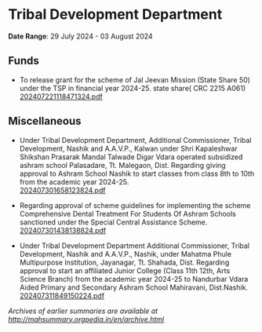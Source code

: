 # Tribal Development Department

**Date Range**: 29 July 2024 - 03 August 2024


## Funds
- To release grant for the scheme of  Jal Jeevan Mission (State Share 50) under the TSP in financial year 2024-25.  state share( CRC 2215 A061)\
  [202407221118471324.pdf](https://gr.maharashtra.gov.in/Site/Upload/Government%20Resolutions/English/202407221118471324.pdf)

## Miscellaneous
- Under Tribal Development Department, Additional Commissioner, Tribal Development, Nashik and A.A.V.P., Kalwan under Shri Kapaleshwar Shikshan Prasarak Mandal Talwade Digar Vdara operated subsidized ashram school Palasadare, Tt. Malegaon, Dist. Regarding giving approval to Ashram School Nashik to start classes from class 8th to 10th from the academic year 2024-25.\
  [202407301658123824.pdf](https://gr.maharashtra.gov.in/Site/Upload/Government%20Resolutions/English/202407301658123824.pdf)

- Regarding approval of scheme guidelines for implementing the scheme Comprehensive Dental Treatment For Students Of Ashram Schools sanctioned under the Special Central Assistance Scheme.\
  [202407301438138824.pdf](https://gr.maharashtra.gov.in/Site/Upload/Government%20Resolutions/English/202407301438138824.pdf)

- Under Tribal Development Department Additional Commissioner, Tribal Development, Nashik and A.A.V.P., Nashik, under Mahatma Phule Multipurpose Institution, Jayanagar, Tt. Shahada, Dist. Regarding approval to start an affiliated Junior College (Class 11th  12th, Arts  Science Branch) from the academic year 2024-25 to Nandurbar Vdara Aided Primary and Secondary Ashram School Mahiravani, Dist.Nashik.\
  [202407311849150224.pdf](https://gr.maharashtra.gov.in/Site/Upload/Government%20Resolutions/English/202407311849150224.pdf)


*Archives of earlier summaries are available at http://mahsummary.orgpedia.in/en/archive.html*